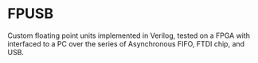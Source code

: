 # FPUSB
Custom floating point units implemented in Verilog, tested on a FPGA with interfaced to a PC over the series of Asynchronous FIFO, FTDI chip, and USB.
